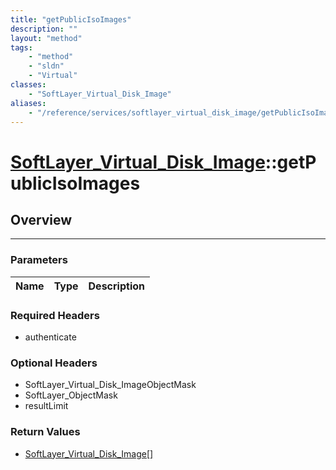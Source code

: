 ```yaml
---
title: "getPublicIsoImages"
description: ""
layout: "method"
tags:
    - "method"
    - "sldn"
    - "Virtual"
classes:
    - "SoftLayer_Virtual_Disk_Image"
aliases:
    - "/reference/services/softlayer_virtual_disk_image/getPublicIsoImages"
---
```

# [SoftLayer_Virtual_Disk_Image](/reference/services/SoftLayer_Virtual_Disk_Image)::getPublicIsoImages




## Overview 


-----

### Parameters 
|Name | Type | Description |
| --- | --- | --- |


### Required Headers
* authenticate


### Optional Headers
* SoftLayer_Virtual_Disk_ImageObjectMask
* SoftLayer_ObjectMask
* resultLimit

### Return Values
* <a href='/reference/datatypes/SoftLayer_Virtual_Disk_Image'>SoftLayer_Virtual_Disk_Image[] </a>




